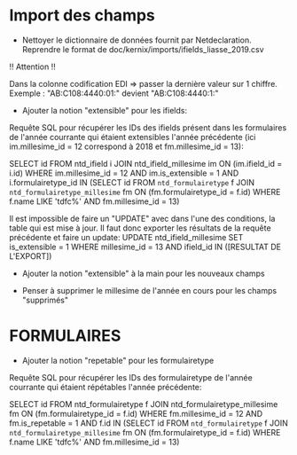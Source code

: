 # Import des champs

- Nettoyer le dictionnaire de données fournit par Netdeclaration. Reprendre le format de doc/kernix/imports/ifields_liasse_2019.csv

!! Attention !!

Dans la colonne codification EDI => passer la dernière valeur sur 1 chiffre. Exemple : 
"AB:C108:4440:01:" devient "AB:C108:4440:1:"

- Ajouter la notion "extensible" pour les ifields:

Requête SQL pour récupérer les IDs des ifields présent dans les formulaires de l'année courrante qui étaient extensibles 
l'année précédente (ici im.millesime_id = 12 correspond à 2018 et fm.millesime_id = 13):

SELECT id 
FROM ntd_ifield i
JOIN ntd_ifield_millesime im ON (im.ifield_id = i.id)
WHERE im.millesime_id = 12
AND im.is_extensible = 1
AND i.formulairetype_id 
IN (SELECT id
FROM `ntd_formulairetype` f 
JOIN `ntd_formulairetype_millesime` fm ON (fm.formulairetype_id = f.id) 
WHERE f.name LIKE 'tdfc%'
AND fm.millesime_id = 13)

Il est impossible de faire un "UPDATE" avec dans l'une des conditions, la table qui est mise à jour. Il faut donc exporter les résultats de la requête précédente et faire un update:
UPDATE ntd_ifield_millesime SET is_extensible = 1 WHERE millesime_id = 13 AND ifield_id IN ([RESULTAT DE L'EXPORT])

- Ajouter la notion "extensible" à la main pour les nouveaux champs

- Penser à supprimer le millesime de l'année en cours pour les champs "supprimés"


# FORMULAIRES

- Ajouter la notion "repetable" pour les formulairetype

Requête SQL pour récupérer les IDs des formulairetype de l'année courrante qui étaient répétables 
l'année précédente:

SELECT id 
FROM ntd_formulairetype f
JOIN ntd_formulairetype_millesime fm ON (fm.formulairetype_id = f.id)
WHERE fm.millesime_id = 12
AND fm.is_repetable = 1
AND f.id 
IN (SELECT id
FROM `ntd_formulairetype` f 
JOIN `ntd_formulairetype_millesime` fm ON (fm.formulairetype_id = f.id) 
WHERE f.name LIKE 'tdfc%'
AND fm.millesime_id = 13)
